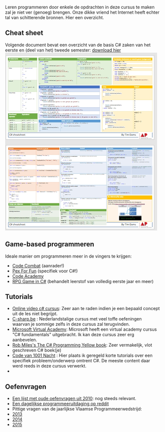 Leren programmeren door enkele de opdrachten in deze cursus te maken zal je niet ver (genoeg) brengen. Onze dikke vriend het Internet heeft echter tal van schitterende bronnen. Hier een overzicht.

## Cheat sheet
Volgende document bevat een overzicht van de basis C# zaken van het eerste en (deel van het) tweede semester: [download hier](/assets/0_intro/cheat-sheet.pdf)
![](/assets/0_intro/cheatprev.jpg)



## Game-based programmeren
Ideale manier om programmeren meer in de vingers te krijgen:

* [Code Combat](https://codecombat.com/) (aanrader!)
* [Pex For Fun](https://pexforfun.com/) (specifiek voor C#!)
* [Code Academy](https://www.codecademy.com/)
* [RPG Game in C#](http://scottlilly.com/learn-c-by-building-a-simple-rpg-index/) (behandelt leerstof van volledig eerste jaar en meer)

## Tutorials
* [Online video c#  cursus](https://channel9.msdn.com/Series/C-Sharp-Fundamentals-Development-for-Absolute-Beginners):  Zeer aan te raden indien je een bepaald concept uit de les niet begrijpt. 
* [C-sharp.be](http://www.c-sharp.be) : Nederlandstalige cursus met veel toffe oefeningen waarvan je sommige zelfs in deze cursus zal terugvinden.
* [Microsoft Virtual Academy](https://mva.microsoft.com/en-us/training-courses/c-fundamentals-for-absolute-beginners-16169?l=Lvld4EQIC_2706218949):  Microsoft heeft een virtual academy cursus "C# fundamentals" uitgebracht. Ik kan deze cursus zeer erg aanbevelen. 
* [Rob Miles's The C# Programming Yellow book](http://www.robmiles.com/c-yellow-book/): Zeer vermakelijk, vlot geschreven C# boek(je)
* [Code van 1001 Nacht](https://codevan1001nacht.wordpress.com/) :  Hier plaats ik geregeld korte tutorials over een specifiek probleem/onderwerp omtrent C#. De meeste content daar werd reeds in deze cursus verwerkt.
* 
## Oefenvragen
* [Een lijst met oude oefenvragen uit 2010](/assets/docs/oefenvragen2010.pdf): nog steeds relevant.
* [Een dagelijkse programmeeruitdaging op reddit](https://www.reddit.com/r/dailyprogrammer/)
* Pittige vragen van de jaarlijkse Vlaamse Programmeerwedstrijd:
 * [2013](http://www.vlaamseprogrammeerwedstrijd.be/2013/opgaven.php)
 * [2014](http://www.vlaamseprogrammeerwedstrijd.be/2014/opgaven.php)
 * [2015](http://www.vlaamseprogrammeerwedstrijd.be/2015/opgaven.php)